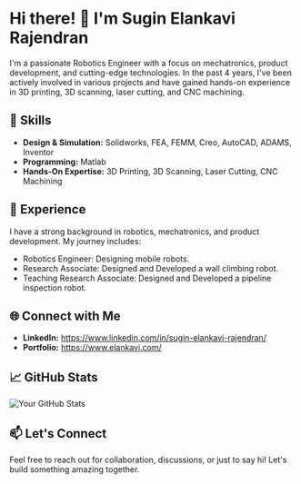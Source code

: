 # Hi there! 👋 I'm Sugin Elankavi Rajendran

I'm a passionate Robotics Engineer with a focus on mechatronics, product development, and cutting-edge technologies. In the past 4 years, I've been actively involved in various projects and have gained hands-on experience in 3D printing, 3D scanning, laser cutting, and CNC machining.

## 🔧 Skills

- **Design & Simulation:** Solidworks, FEA, FEMM, Creo, AutoCAD, ADAMS, Inventor
- **Programming:** Matlab
- **Hands-On Expertise:** 3D Printing, 3D Scanning, Laser Cutting, CNC Machining

## 🚀 Experience

I have a strong background in robotics, mechatronics, and product development. My journey includes:

- Robotics Engineer: Designing mobile robots.
- Research Associate: Designed and Developed a wall climbing robot.
- Teaching Research Associate: Designed and Developed a pipeline inspection robot.

## 🌐 Connect with Me

- **LinkedIn:** https://www.linkedin.com/in/sugin-elankavi-rajendran/
- **Portfolio:** https://www.elankavi.com/

## 📈 GitHub Stats

![Your GitHub Stats](https://github-readme-stats.vercel.app/api?username=YourUsername&show_icons=true&hide_title=true&hide_border=true&count_private=true&include_all_commits=true&theme=dark)

## 📫 Let's Connect

Feel free to reach out for collaboration, discussions, or just to say hi! Let's build something amazing together.
